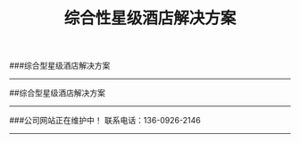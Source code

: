 ﻿---
layout: hardware
title: "综合性星级酒店解决方案"
categories: [hardwarecenter]
---
###综合型星级酒店解决方案
<hr/>
##综合型星级酒店解决方案
<hr/>
###公司网站正在维护中！ 联系电话：136-0926-2146
<hr/>

	
